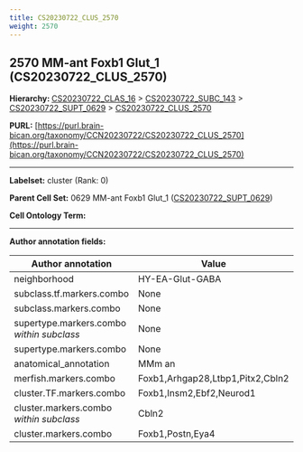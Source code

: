 ```yaml
---
title: CS20230722_CLUS_2570
weight: 2570
---
```

## 2570 MM-ant Foxb1 Glut_1 (CS20230722_CLUS_2570)
<b>Hierarchy: </b>
[CS20230722_CLAS_16](../CS20230722_CLAS_16) >
[CS20230722_SUBC_143](../CS20230722_SUBC_143) >
[CS20230722_SUPT_0629](../CS20230722_SUPT_0629) >
[CS20230722_CLUS_2570](../CS20230722_CLUS_2570)

**PURL:** [https://purl.brain-bican.org/taxonomy/CCN20230722/CS20230722_CLUS_2570](https://purl.brain-bican.org/taxonomy/CCN20230722/CS20230722_CLUS_2570)

---


**Labelset:** cluster (Rank: 0)

**Parent Cell Set:** 0629 MM-ant Foxb1 Glut_1 ([CS20230722_SUPT_0629](../CS20230722_SUPT_0629))



**Cell Ontology Term:** 

[MARKER GENES.]: #


---

[TRANSFERRED ANNOTATIONS.]: #


[AUTHOR ANNOTATION FIELDS.]: #


**Author annotation fields:**

| Author annotation | Value |
|-------------------|-------|
|neighborhood|HY-EA-Glut-GABA|
|subclass.tf.markers.combo|None|
|subclass.markers.combo|None|
|supertype.markers.combo _within subclass_|None|
|supertype.markers.combo|None|
|anatomical_annotation|MMm an|
|merfish.markers.combo|Foxb1,Arhgap28,Ltbp1,Pitx2,Cbln2|
|cluster.TF.markers.combo|Foxb1,Insm2,Ebf2,Neurod1|
|cluster.markers.combo _within subclass_|Cbln2|
|cluster.markers.combo|Foxb1,Postn,Eya4|
